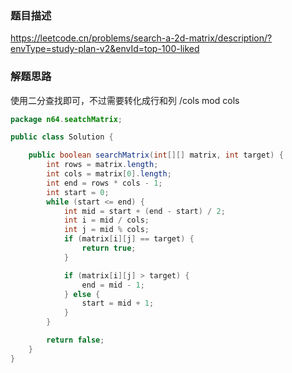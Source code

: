 ### 题目描述

https://leetcode.cn/problems/search-a-2d-matrix/description/?envType=study-plan-v2&envId=top-100-liked

### 解题思路

使用二分查找即可，不过需要转化成行和列
/cols mod cols

```java
package n64.seatchMatrix;

public class Solution {

    public boolean searchMatrix(int[][] matrix, int target) {
        int rows = matrix.length;
        int cols = matrix[0].length;
        int end = rows * cols - 1;
        int start = 0;
        while (start <= end) {
            int mid = start + (end - start) / 2;
            int i = mid / cols;
            int j = mid % cols;
            if (matrix[i][j] == target) {
                return true;
            }

            if (matrix[i][j] > target) {
                end = mid - 1;
            } else {
                start = mid + 1;
            }
        }

        return false;
    }
}

```